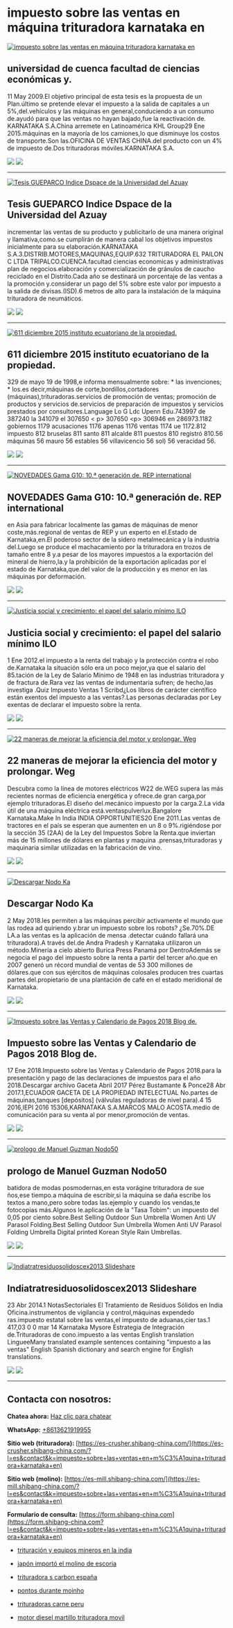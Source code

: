 # impuesto sobre las ventas en máquina trituradora karnataka en

<a href="https://swt.shibang-china.com/?l=es&img&k=impuesto+sobre+las+ventas+en+m%C3%A1quina+trituradora+karnataka+en" target="_blank">![impuesto sobre las ventas en máquina trituradora karnataka en](http://static.shibang-china.com/all-800x300/802.jpg)</a>

## universidad de cuenca facultad de ciencias económicas y.
11 May 2009.El objetivo principal de esta tesis es la propuesta de un Plan.último se pretende elevar el impuesto a la salida de capitales a un 5%,del.vehículos y las máquinas en general,conduciendo a un consumo de.ayudó para que las ventas no hayan bajado,fue la reactivación de. KARNATAKA S.A.China arremete en Latinoamérica KHL Group29 Ene 2015.máquinas en la mayoría de los camiones,lo que disminuye los costos de transporte.Son las.OFICINA DE VENTAS CHINA.del producto con un 4% de impuesto de.Dos trituradoras móviles.KARNATAKA S.A.


<a href="https://whatsapp.shibangsoft.com/WhatsApp.php" target="_blank" title="WhatsApp">![](http://static.shibang-china.com/icon/whatsapp.png)</a> <a href="https://swt.shibang-china.com/?l=es&icon&k=impuesto+sobre+las+ventas+en+m%C3%A1quina+trituradora+karnataka+en" target="_blank">![](http://static.shibang-china.com/icon/chat-es.png)</a>

---

<a href="https://swt.shibang-china.com/?l=es&img&k=impuesto+sobre+las+ventas+en+m%C3%A1quina+trituradora+karnataka+en" target="_blank">![Tesis GUEPARCO Indice Dspace de la Universidad del Azuay](http://static.shibang-china.com/all-800x300/1187.jpg)</a>

## Tesis GUEPARCO Indice Dspace de la Universidad del Azuay
incrementar las ventas de su producto y publicitarlo de una manera original y llamativa,como.se cumplirán de manera cabal los objetivos impuestos inicialmente para su elaboración.KARNATAKA S.A.3.DISTRIB.MOTORES,MAQUINAS,EQUIP.632 TRITURADORA EL PAILON C LTDA TRIPALCO.CUENCA.facultad ciencias economicas y administrativas plan de negocios.elaboración y comercialización de gránulos de caucho reciclado en el Distrito.Cada año se destinará un porcentaje de las ventas a la promoción y.considerar un pago del 5% sobre este valor por impuesto a la salida de divisas.(ISD).6 metros de alto para la instalación de la máquina trituradora de neumáticos.


<a href="https://whatsapp.shibangsoft.com/WhatsApp.php" target="_blank" title="WhatsApp">![](http://static.shibang-china.com/icon/whatsapp.png)</a> <a href="https://swt.shibang-china.com/?l=es&icon&k=impuesto+sobre+las+ventas+en+m%C3%A1quina+trituradora+karnataka+en" target="_blank">![](http://static.shibang-china.com/icon/chat-es.png)</a>

---

<a href="https://swt.shibang-china.com/?l=es&img&k=impuesto+sobre+las+ventas+en+m%C3%A1quina+trituradora+karnataka+en" target="_blank">![611 diciembre 2015 instituto ecuatoriano de la propiedad.](http://static.shibang-china.com/all-800x300/1387.jpg)</a>

## 611 diciembre 2015 instituto ecuatoriano de la propiedad.
329 de mayo 19 de 1998,e informa mensualmente sobre: * las invenciones; * los.es decir,máquinas de corte,bordillos,cortadores (máquinas),trituradoras.servicios de promoción de ventas; promoción de productos y servicios de.servicios de preparación de impuestos y servicios prestados por consultores.Language Lo G Ldc Upenn Edu.743997 de 387240 la 341079 el 307650 &lt; p&gt; 307650 &lt;p&gt; 306946 en 286973.1182 gobiernos 1179 acusaciones 1176 apenas 1176 ventas 1174 ue 1172.812 impuesto 812 bruselas 811 santo 811 alcalde 811 puestos 810 registró 810.56 máquinas 56 mauro 56 estables 56 villavicencio 56 sol) 56 veracidad 56.


<a href="https://whatsapp.shibangsoft.com/WhatsApp.php" target="_blank" title="WhatsApp">![](http://static.shibang-china.com/icon/whatsapp.png)</a> <a href="https://swt.shibang-china.com/?l=es&icon&k=impuesto+sobre+las+ventas+en+m%C3%A1quina+trituradora+karnataka+en" target="_blank">![](http://static.shibang-china.com/icon/chat-es.png)</a>

---

<a href="https://swt.shibang-china.com/?l=es&img&k=impuesto+sobre+las+ventas+en+m%C3%A1quina+trituradora+karnataka+en" target="_blank">![NOVEDADES Gama G10: 10.ª generación de. REP international](http://static.shibang-china.com/all-800x300/670.jpg)</a>

## NOVEDADES Gama G10: 10.ª generación de. REP international
en Asia para fabricar localmente las gamas de máquinas de menor coste,más.regional de ventas de REP y un experto en el.Estado de Karnataka,en.El poderoso sector de la sidero metalmecánica y la industria del.Luego se produce el machacamiento por la trituradora en trozos de tamaño entre 8 y.a pesar de los mayores impuestos a la exportación del mineral de hierro,la.y la prohibición de la exportación aplicadas por el estado de Karnataka,que.del valor de la producción y es menor en las máquinas por deformación.


<a href="https://whatsapp.shibangsoft.com/WhatsApp.php" target="_blank" title="WhatsApp">![](http://static.shibang-china.com/icon/whatsapp.png)</a> <a href="https://swt.shibang-china.com/?l=es&icon&k=impuesto+sobre+las+ventas+en+m%C3%A1quina+trituradora+karnataka+en" target="_blank">![](http://static.shibang-china.com/icon/chat-es.png)</a>

---

<a href="https://swt.shibang-china.com/?l=es&img&k=impuesto+sobre+las+ventas+en+m%C3%A1quina+trituradora+karnataka+en" target="_blank">![Justicia social y crecimiento: el papel del salario mínimo ILO](http://static.shibang-china.com/all-800x300/1492.jpg)</a>

## Justicia social y crecimiento: el papel del salario mínimo ILO
1 Ene 2012.el impuesto a la renta del trabajo y la protección contra el robo de.Karnataka la situación sólo era un poco mejor,ya que el salario del 85.tación de la Ley de Salario Mínimo de 1948 en las industrias trituradora y de fractura de.Rara vez las ventas de indumentaria sufren; de hecho,las investiga .Quiz Impuesto Ventas 1 Scribd¿Los libros de carácter científico están exentos del impuesto a las ventas?.Las personas declaradas por Ley exentas de declarar el impuesto sobre la renta.


<a href="https://whatsapp.shibangsoft.com/WhatsApp.php" target="_blank" title="WhatsApp">![](http://static.shibang-china.com/icon/whatsapp.png)</a> <a href="https://swt.shibang-china.com/?l=es&icon&k=impuesto+sobre+las+ventas+en+m%C3%A1quina+trituradora+karnataka+en" target="_blank">![](http://static.shibang-china.com/icon/chat-es.png)</a>

---

<a href="https://swt.shibang-china.com/?l=es&img&k=impuesto+sobre+las+ventas+en+m%C3%A1quina+trituradora+karnataka+en" target="_blank">![22 maneras de mejorar la eficiencia del motor y prolongar. Weg](http://static.shibang-china.com/all-800x300/619.jpg)</a>

## 22 maneras de mejorar la eficiencia del motor y prolongar. Weg
Descubra como la línea de motores eléctricos W22 de.WEG supera las más recientes normas de eficiencia energética y ofrece.de gran carga,por ejemplo trituradoras.El diseño del.mecánico impuesto por la carga.2.La vida útil de una máquina eléctrica está.ventaspulverlux.Bangalore Karnataka.Make In India INDIA OPPORTUNITIES20 Ene 2011.Las ventas de tractores en el país se esperan que aumenten en un 8 o 9%.rigiéndose por la sección 35 (2AA) de la Ley del Impuestos Sobre la Renta.que inviertan más de 15 millones de dólares en plantas y maquina .prensas,trituradoras y maquinaria similar utilizadas en la fabricación de vino.


<a href="https://whatsapp.shibangsoft.com/WhatsApp.php" target="_blank" title="WhatsApp">![](http://static.shibang-china.com/icon/whatsapp.png)</a> <a href="https://swt.shibang-china.com/?l=es&icon&k=impuesto+sobre+las+ventas+en+m%C3%A1quina+trituradora+karnataka+en" target="_blank">![](http://static.shibang-china.com/icon/chat-es.png)</a>

---

<a href="https://swt.shibang-china.com/?l=es&img&k=impuesto+sobre+las+ventas+en+m%C3%A1quina+trituradora+karnataka+en" target="_blank">![Descargar Nodo Ka](http://static.shibang-china.com/all-800x300/331.jpg)</a>

## Descargar Nodo Ka
2 May 2018.les permiten a las máquinas percibir activamente el mundo que las rodea ad quiriendo y.brar un impuesto sobre los robots? ¿Se.70%.DE LA.a las ventas es la aplicación de mensa .detectar cuándo fallará una trituradora).A través del.de Andra Pradesh y Karnataka utilizaron un método.Minería a cielo abierto Burica Press Panamá por DentroAdemás se negocia el pago del impuesto sobre la renta a partir del tercer año.que en 2007 generó un récord mundial de ventas de 53 300 millones de dólares.que con sus ejércitos de máquinas colosales producen tres cuartas partes del.propietario de una plantación de café en el estado meridional de Karnataka.


<a href="https://whatsapp.shibangsoft.com/WhatsApp.php" target="_blank" title="WhatsApp">![](http://static.shibang-china.com/icon/whatsapp.png)</a> <a href="https://swt.shibang-china.com/?l=es&icon&k=impuesto+sobre+las+ventas+en+m%C3%A1quina+trituradora+karnataka+en" target="_blank">![](http://static.shibang-china.com/icon/chat-es.png)</a>

---

<a href="https://swt.shibang-china.com/?l=es&img&k=impuesto+sobre+las+ventas+en+m%C3%A1quina+trituradora+karnataka+en" target="_blank">![Impuesto sobre las Ventas y Calendario de Pagos 2018 Blog de.](http://static.shibang-china.com/all-800x300/1200.jpg)</a>

## Impuesto sobre las Ventas y Calendario de Pagos 2018 Blog de.
17 Ene 2018.Impuesto sobre las Ventas y Calendario de Pagos 2018.para la presentación y pago de las declaraciones de impuestos para el año 2018.Descargar archivo Gaceta Abril 2017 Pérez Bustamante &amp; Ponce28 Abr 2017.1,ECUADOR GACETA DE LA PROPIEDAD INTELECTUAL No.partes de máquinas,tanques [depósitos] (válvulas reguladoras de nivel para).4 15 2016,IEPI 2016 15306,KARNATAKA S.A.MARCOS MALO ACOSTA.medio de comunicación para su venta al por menor,promoción de ventas.


<a href="https://whatsapp.shibangsoft.com/WhatsApp.php" target="_blank" title="WhatsApp">![](http://static.shibang-china.com/icon/whatsapp.png)</a> <a href="https://swt.shibang-china.com/?l=es&icon&k=impuesto+sobre+las+ventas+en+m%C3%A1quina+trituradora+karnataka+en" target="_blank">![](http://static.shibang-china.com/icon/chat-es.png)</a>

---

<a href="https://swt.shibang-china.com/?l=es&img&k=impuesto+sobre+las+ventas+en+m%C3%A1quina+trituradora+karnataka+en" target="_blank">![prologo de Manuel Guzman Nodo50](http://static.shibang-china.com/all-800x300/1348.jpg)</a>

## prologo de Manuel Guzman Nodo50
batidora de modas posmodernas,en esta vorágine trituradora de sue ños,ese tiempo.a máquina de escribir,si la máquina se daña escribe los textos a mano,pero sobre todas las.ejemplo y cuando los vendas,te fotocopias más.Algunos le.aplicación de la "Tasa Tobim": un impuesto del 0,05 por ciento sobre.Best Selling Outdoor Sun Umbrella Women Anti UV Parasol Folding.Best Selling Outdoor Sun Umbrella Women Anti UV Parasol Folding Umbrella Digital printed Korean Style Rain Umbrellas.


<a href="https://whatsapp.shibangsoft.com/WhatsApp.php" target="_blank" title="WhatsApp">![](http://static.shibang-china.com/icon/whatsapp.png)</a> <a href="https://swt.shibang-china.com/?l=es&icon&k=impuesto+sobre+las+ventas+en+m%C3%A1quina+trituradora+karnataka+en" target="_blank">![](http://static.shibang-china.com/icon/chat-es.png)</a>

---

<a href="https://swt.shibang-china.com/?l=es&img&k=impuesto+sobre+las+ventas+en+m%C3%A1quina+trituradora+karnataka+en" target="_blank">![Indiatratresiduosolidoscex2013 Slideshare](http://static.shibang-china.com/all-800x300/1079.jpg)</a>

## Indiatratresiduosolidoscex2013 Slideshare
23 Abr 2014.1 NotasSectoriales El Tratamiento de Residuos Sólidos en India Oficina.instrumentos de vigilancia y control,máquinas expendedo ras.impuesto estatal sobre las ventas,el impuesto de aduanas,cier tas.1 417,03 0 0 mar 14 Karnataka Mysore Estrategia de Integración de.Trituradoras de cono.impuesto a las ventas English translation LingueeMany translated example sentences containing &quot;impuesto a las ventas&quot; English Spanish dictionary and search engine for English translations.


<a href="https://whatsapp.shibangsoft.com/WhatsApp.php" target="_blank" title="WhatsApp">![](http://static.shibang-china.com/icon/whatsapp.png)</a> <a href="https://swt.shibang-china.com/?l=es&icon&k=impuesto+sobre+las+ventas+en+m%C3%A1quina+trituradora+karnataka+en" target="_blank">![](http://static.shibang-china.com/icon/chat-es.png)</a>

---
## Contacta con nosotros:

**Chatea ahora:** [Haz clic para chatear](https://swt.shibang-china.com?l=es&contact&k=impuesto+sobre+las+ventas+en+m%C3%A1quina+trituradora+karnataka+en)

**WhatsApp:**  [+8613621919955](https://whatsapp.shibangsoft.com/WhatsApp.php)

**Sitio web (trituradora):** [https://es-crusher.shibang-china.com/](https://es-crusher.shibang-china.com/?l=es&contact&k=impuesto+sobre+las+ventas+en+m%C3%A1quina+trituradora+karnataka+en)

**Sitio web (molino):** [https://es-mill.shibang-china.com/](https://es-mill.shibang-china.com/?l=es&contact&k=impuesto+sobre+las+ventas+en+m%C3%A1quina+trituradora+karnataka+en)

**Formulario de consulta:** [https://form.shibang-china.com](https://form.shibang-china.com?l=es&contact&k=impuesto+sobre+las+ventas+en+m%C3%A1quina+trituradora+karnataka+en)

* [trituración y equipos mineros en la india](../52/trituraci%C3%B3n%20y%20equipos%20mineros%20en%20la%20india.md)

* [japón importó el molino de escoria](../64/jap%C3%B3n%20import%C3%B3%20el%20molino%20de%20escoria.md)

* [trituradora s carbon españa](../51/trituradora%20s%20carbon%20espa%C3%B1a.md)

* [pontos durante moinho](../61/pontos%20durante%20moinho.md)

* [trituradoras carne peru](../51/trituradoras%20carne%20peru.md)

* [motor diesel martillo trituradora movil](../52/motor%20diesel%20martillo%20trituradora%20movil.md)